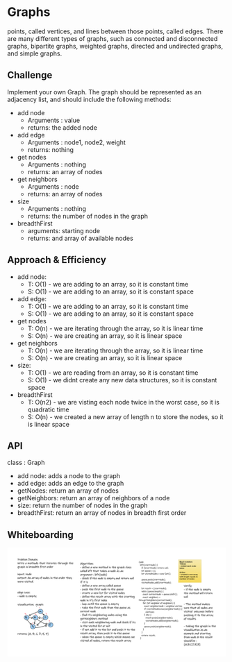 # Graphs

points, called vertices, and lines between those points, called edges. There are many different types of graphs, such as connected and disconnected graphs, bipartite graphs, weighted graphs, directed and undirected graphs, and simple graphs.

## Challenge

Implement your own Graph. The graph should be represented as an adjacency list, and should include the following methods:

- add node
  - Arguments : value
  - returns: the added node
- add edge
  - Arguments : node1, node2, weight
  - returns: nothing
- get nodes
  - Arguments : nothing
  - returns: an array of nodes
- get neighbors
  - Arguments : node
  - returns: an array of nodes
- size
  - Arguments : nothing
  - returns: the number of nodes in the graph
- breadthFirst
  - arguments: starting node
  - returns: and array of available nodes

## Approach & Efficiency

- add node:
  - T: O(1) - we are adding to an array, so it is constant time
  - S: O(1) - we are adding to an array, so it is constant space
- add edge:
  - T: O(1) - we are adding to an array, so it is constant time
  - S: O(1) - we are adding to an array, so it is constant space
- get nodes
  - T: O(n) - we are iterating through the array, so it is linear time
  - S: O(n) - we are creating an array, so it is linear space
- get neighbors
  - T: O(n) - we are iterating through the array, so it is linear time
  - S: O(n) - we are creating an array, so it is linear space
- size:
  - T: O(1) - we are reading from an array, so it is constant time
  - S: O(1) - we didnt create any new data structures, so it is constant space
- breadthFirst
  - T: O(n2) - we are visting each node twice in the worst case, so it is quadratic time
  - S: O(n) - we created a new array of length n to store the nodes, so it is linear space

## API

class : Graph

- add node: adds a node to the graph
- add edge: adds an edge to the graph
- getNodes: return an array of nodes
- getNeighbors: return an array of neighbors of a node
- size: return the number of nodes in the graph
- breadthFirst: return an array of nodes in breadth first order

## Whiteboarding

![breadth first order iteration on graph](./assets/WB36.png)

